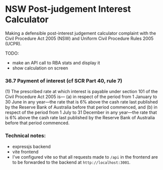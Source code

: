 # NSW Post-judgement Interest Calculator
Making a defensible post-interest judgement calculator complaint with the Civil Procedure Act 2005 (NSW) and Uniform Civil Procedure Rules 2005 (UCPR).

TODO:
* make an API call to RBA stats and display it
* show calculation on screen

### 36.7   Payment of interest (cf SCR Part 40, rule 7)
(1)  The prescribed rate at which interest is payable under section 101 of the Civil Procedure Act 2005 is—
(a)  in respect of the period from 1 January to 30 June in any year—the rate that is 6% above the cash rate last published by the Reserve Bank of Australia before that period commenced, and
(b)  in respect of the period from 1 July to 31 December in any year—the rate that is 6% above the cash rate last published by the Reserve Bank of Australia before that period commenced.

### Technical notes:
* expressjs backend
* vite frontend
* I've configured vite so that all requests made to `/api` in the frontend are to be forwarded to the backend at `http://localhost:3001`.
